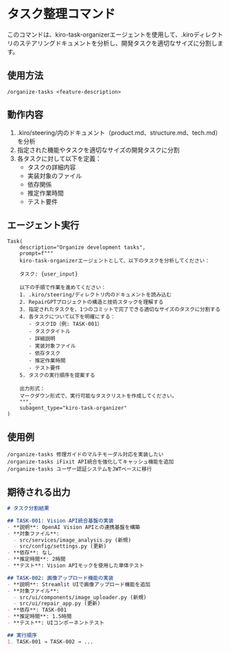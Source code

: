 # タスク整理コマンド

このコマンドは、kiro-task-organizerエージェントを使用して、.kiroディレクトリのステアリングドキュメントを分析し、開発タスクを適切なサイズに分割します。

## 使用方法
```
/organize-tasks <feature-description>
```

## 動作内容
1. .kiro/steering/内のドキュメント（product.md、structure.md、tech.md）を分析
2. 指定された機能やタスクを適切なサイズの開発タスクに分割
3. 各タスクに対して以下を定義：
   - タスクの詳細内容
   - 実装対象のファイル
   - 依存関係
   - 推定作業時間
   - テスト要件

## エージェント実行
```
Task(
    description="Organize development tasks",
    prompt=f"""
    kiro-task-organizerエージェントとして、以下のタスクを分析してください：
    
    タスク: {user_input}
    
    以下の手順で作業を進めてください：
    1. .kiro/steering/ディレクトリ内のドキュメントを読み込む
    2. RepairGPTプロジェクトの構造と技術スタックを理解する
    3. 指定されたタスクを、1つのコミットで完了できる適切なサイズのタスクに分割する
    4. 各タスクについて以下を明確にする：
       - タスクID（例: TASK-001）
       - タスクタイトル
       - 詳細説明
       - 実装対象ファイル
       - 依存タスク
       - 推定作業時間
       - テスト要件
    5. タスクの実行順序を提案する
    
    出力形式：
    マークダウン形式で、実行可能なタスクリストを作成してください。
    """,
    subagent_type="kiro-task-organizer"
)
```

## 使用例
```
/organize-tasks 修理ガイドのマルチモーダル対応を実装したい
/organize-tasks iFixit API統合を強化してキャッシュ機能を追加
/organize-tasks ユーザー認証システムをJWTベースに移行
```

## 期待される出力
```markdown
# タスク分割結果

## TASK-001: Vision API統合基盤の実装
- **説明**: OpenAI Vision APIとの連携基盤を構築
- **対象ファイル**: 
  - src/services/image_analysis.py (新規)
  - src/config/settings.py (更新)
- **依存**: なし
- **推定時間**: 2時間
- **テスト**: Vision APIモックを使用した単体テスト

## TASK-002: 画像アップロード機能の実装
- **説明**: Streamlit UIで画像アップロード機能を追加
- **対象ファイル**: 
  - src/ui/components/image_uploader.py (新規)
  - src/ui/repair_app.py (更新)
- **依存**: TASK-001
- **推定時間**: 1.5時間
- **テスト**: UIコンポーネントテスト

## 実行順序
1. TASK-001 → TASK-002 → ...
```